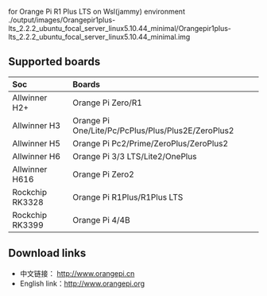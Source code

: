 for Orange Pi R1 Plus LTS on Wsl(jammy) environment
./output/images/Orangepir1plus-lts_2.2.2_ubuntu_focal_server_linux5.10.44_minimal/Orangepir1plus-lts_2.2.2_ubuntu_focal_server_linux5.10.44_minimal.img

## Supported boards

Soc | Boards |
|:--|:--|
| Allwinner H2+ | Orange Pi Zero/R1 |
| Allwinner H3 | Orange Pi One/Lite/Pc/PcPlus/Plus/Plus2E/ZeroPlus2 | 
| Allwinner H5 | Orange Pi Pc2/Prime/ZeroPlus/ZeroPlus2| 
| Allwinner H6 | Orange Pi 3/3 LTS/Lite2/OnePlus| 
| Allwinner H616 | Orange Pi Zero2 | 
| Rockchip RK3328 | Orange Pi R1Plus/R1Plus LTS| 
| Rockchip RK3399 | Orange Pi 4/4B | 

## Download links

- 中文链接：     http://www.orangepi.cn
- English link：http://www.orangepi.org
